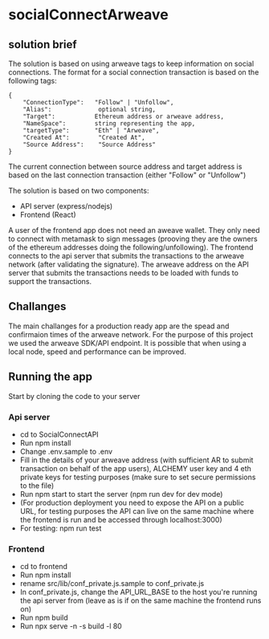 # socialConnectArweave

## solution brief

The solution is based on using arweave tags to keep information on social connections. The format for a social connection transaction is based on the following tags:
```
{
    "ConnectionType":   "Follow" | "Unfollow",
    "Alias":             optional string,
    "Target":           Ethereum address or arweave address,
    "NameSpace":        string representing the app,
    "targetType":       "Eth" | "Arweave",
    "Created At":        "Created At",
    "Source Address":    "Source Address"
}
```
The current connection between source address and target address is based on the last connection transaction  (either "Follow" or "Unfollow")

The solution is based on two components:
- API server (express/nodejs)
- Frontend (React)

A user of the frontend app does not need an aweave wallet. They only need to connect with metamask to sign messages (prooving they are the owners of the ethereum addresses doing the following/unfollowing). The frontend connects to the api server that submits the transactions to the arweave network (after validating the signature). The arweave address on the API server that submits the transactions needs to be loaded with funds to support the transactions.

## Challanges
The main challanges for a production ready app are the spead and confirmaion times of the arweave network. For the purpose of this project we used the arweave SDK/API endpoint. It is possible that when using a local node, speed and performance can be improved.

## Running the app

Start by cloning the code to your server

### Api server
- cd to SocialConnectAPI
- Run npm install
- Change .env.sample to .env
- Fill in the details of your arweave address (with sufficient AR to submit transaction on behalf of the app users), ALCHEMY user key and 4 eth private keys for testing purposes (make sure to set secure permissions to the file)
- Run npm start to start the server (npm run dev for dev mode)
- (For production deployment you need to expose the API on a public URL, for testing purposes the API can live on the same machine where the frontend is run and be accessed through localhost:3000)
- For testing: npm run test


### Frontend
- cd to frontend
- Run npm install
- rename src/lib/conf_private.js.sample to conf_private.js
- In conf_private.js, change the API_URL_BASE to the host you're running the api server from (leave as is if on the same machine the frontend runs on)
- Run npm build
- Run npx serve -n -s build -l 80
